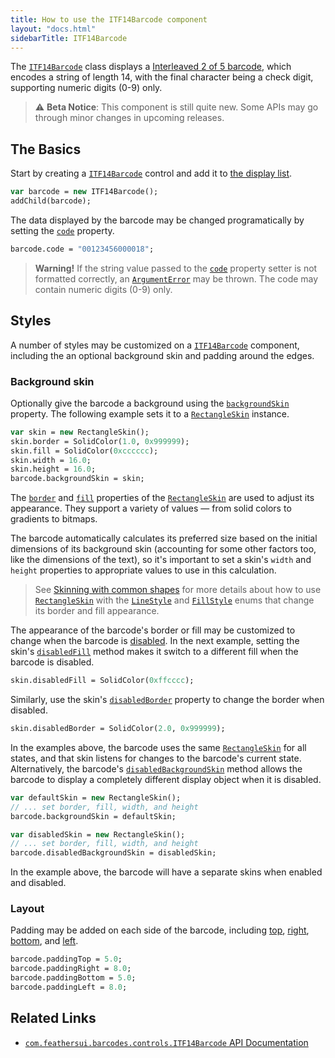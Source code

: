 ```yaml
---
title: How to use the ITF14Barcode component
layout: "docs.html"
sidebarTitle: ITF14Barcode
---
```


The [`ITF14Barcode`](https://api.feathersui.com/premium-components/barcodes-pack/com/feathersui/barcodes/controls/ITF14Barcode.html) class displays a [Interleaved 2 of 5 barcode](https://en.wikipedia.org/wiki/Interleaved_2_of_5), which encodes a string of length 14, with the final character being a check digit, supporting numeric digits (0-9) only.

> ⚠️ **Beta Notice**: This component is still quite new. Some APIs may go through minor changes in upcoming releases.

## The Basics

Start by creating a [`ITF14Barcode`](https://api.feathersui.com/premium-components/barcodes-pack/com/feathersui/barcodes/controls/ITF14Barcode.html) control and add it to [the display list](https://books.openfl.org/openfl-developers-guide/display-programming/basics-of-display-programming.html).

```haxe
var barcode = new ITF14Barcode();
addChild(barcode);
```

The data displayed by the barcode may be changed programatically by setting the [`code`](https://api.feathersui.com/premium-components/barcodes-pack/com/feathersui/barcodes/controls/ITF14Barcode.html#code) property.

```haxe
barcode.code = "00123456000018";
```

> **Warning!** If the string value passed to the [`code`](https://api.feathersui.com/premium-components/barcodes-pack/com/feathersui/barcodes/controls/ITF14Barcode.html#code) property setter is not formatted correctly, an [`ArgumentError`](https://api.openfl.org/openfl/errors/ArgumentError.html) may be thrown. The code may contain numeric digits (0-9) only.

## Styles

A number of styles may be customized on a [`ITF14Barcode`](https://api.feathersui.com/premium-components/barcodes-pack/com/feathersui/barcodes/controls/ITF14Barcode.html) component, including the an optional background skin and padding around the edges.

### Background skin

Optionally give the barcode a background using the [`backgroundSkin`](https://api.feathersui.com/premium-components/barcodes-pack/com/feathersui/barcodes/controls/supportClasses/BaseBarcode.html#backgroundSkin) property. The following example sets it to a [`RectangleSkin`](https://api.feathersui.com/current/feathers/skins/RectangleSkin.html) instance.

```haxe
var skin = new RectangleSkin();
skin.border = SolidColor(1.0, 0x999999);
skin.fill = SolidColor(0xcccccc);
skin.width = 16.0;
skin.height = 16.0;
barcode.backgroundSkin = skin;
```

The [`border`](https://api.feathersui.com/current/feathers/skins/BaseGraphicsPathSkin.html#border) and [`fill`](https://api.feathersui.com/current/feathers/skins/BaseGraphicsPathSkin.html#fill) properties of the [`RectangleSkin`](https://api.feathersui.com/current/feathers/skins/RectangleSkin.html) are used to adjust its appearance. They support a variety of values — from solid colors to gradients to bitmaps.

The barcode automatically calculates its preferred size based on the initial dimensions of its background skin (accounting for some other factors too, like the dimensions of the text), so it's important to set a skin's `width` and `height` properties to appropriate values to use in this calculation.

> See [Skinning with common shapes](./shape-skins.md) for more details about how to use [`RectangleSkin`](https://api.feathersui.com/current/feathers/skins/RectangleSkin.html) with the [`LineStyle`](https://api.feathersui.com/current/feathers/graphics/LineStyle.html) and [`FillStyle`](https://api.feathersui.com/current/feathers/graphics/FillStyle.html) enums that change its border and fill appearance.

The appearance of the barcode's border or fill may be customized to change when the barcode is [disabled](https://api.feathersui.com/current/feathers/core/IUIControl.html#enabled). In the next example, setting the skin's [`disabledFill`](https://api.feathersui.com/current/feathers/skins/RectangleSkin.html#disabledFill) method makes it switch to a different fill when the barcode is disabled.

```haxe
skin.disabledFill = SolidColor(0xffcccc);
```

Similarly, use the skin's [`disabledBorder`](https://api.feathersui.com/current/feathers/skins/RectangleSkin.html#disabledBorder) property to change the border when disabled.

```haxe
skin.disabledBorder = SolidColor(2.0, 0x999999);
```

In the examples above, the barcode uses the same [`RectangleSkin`](https://api.feathersui.com/current/feathers/skins/RectangleSkin.html) for all states, and that skin listens for changes to the barcode's current state. Alternatively, the barcode's [`disabledBackgroundSkin`](https://api.feathersui.com/premium-components/barcodes-pack/com/feathersui/barcodes/controls/supportClasses/BaseBarcode.html#disabledBackgroundSkin) method allows the barcode to display a completely different display object when it is disabled.

```haxe
var defaultSkin = new RectangleSkin();
// ... set border, fill, width, and height
barcode.backgroundSkin = defaultSkin;

var disabledSkin = new RectangleSkin();
// ... set border, fill, width, and height
barcode.disabledBackgroundSkin = disabledSkin;
```

In the example above, the barcode will have a separate skins when enabled and disabled.

### Layout

Padding may be added on each side of the barcode, including [top](https://api.feathersui.com/premium-components/barcodes-pack/com/feathersui/barcodes/controls/supportClasses/BaseBarcode.html#paddingTop), [right](https://api.feathersui.com/premium-components/barcodes-pack/com/feathersui/barcodes/controls/supportClasses/BaseBarcode.html#paddingRight), [bottom](https://api.feathersui.com/premium-components/barcodes-pack/com/feathersui/barcodes/controls/supportClasses/BaseBarcode.html#paddingBottom), and [left](https://api.feathersui.com/premium-components/barcodes-pack/com/feathersui/barcodes/controls/supportClasses/BaseBarcode.html#paddingLeft).

```haxe
barcode.paddingTop = 5.0;
barcode.paddingRight = 8.0;
barcode.paddingBottom = 5.0;
barcode.paddingLeft = 8.0;
```

## Related Links

- [`com.feathersui.barcodes.controls.ITF14Barcode` API Documentation](https://api.feathersui.com/premium-components/barcodes-pack/com/feathersui/barcodes/controls/ITF14Barcode.html)